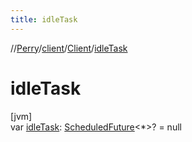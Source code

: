 ```yaml
---
title: idleTask
---
```

//[Perry](../../../index.html)/[client](../index.html)/[Client](index.html)/[idleTask](idle-task.html)



# idleTask



[jvm]\
var [idleTask](idle-task.html): [ScheduledFuture](https://docs.oracle.com/javase/8/docs/api/java/util/concurrent/ScheduledFuture.html)&lt;*&gt;? = null




